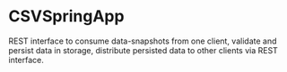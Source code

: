 # CSVSpringApp

REST interface to consume data-snapshots from one client, validate and persist data in storage, distribute persisted data to other clients via REST interface.

